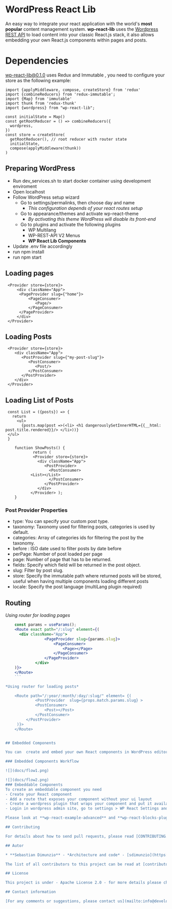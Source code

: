 # WordPress React Lib

An easy way to integrate your react application with the world's **most popular** content management system. **wp-react-lib** uses the [Wordpress REST API](https://developer.wordpress.org/rest-api/) to load content into your classic React.js stack, it also allows embedding your own React.js components within pages and posts.

# Dependencies

wp-react-lib@0.1.0 uses Redux and Immutable , you need to configure your store as the following example:

    import {applyMiddleware, compose, createStore} from 'redux'
    import {combineReducers} from 'redux-immutable';
    import {Map} from 'immutable'
    import thunk from 'redux-thunk'
    import {wordpress} from "wp-react-lib";

    const initialState = Map()
    const getRootReducer = () => combineReducers({
      wordpress,
    })
    const store = createStore(
      getRootReducer(), // root reducer with router state
      initialState,
      compose(applyMiddleware(thunk))
    )

## Preparing WordPress

- Run dev_services.sh to start docker container using development enviroment
- Open localhost
- Follow WordPress setup wizard
  - Go to settings/permalinks, then choose day and name
    - _This configuration depends of your react routes setup_
  - Go to appearance/themes and activate wp-react-theme
    - _By activating this theme WordPress will disable its front-end_
  - Go to plugins and activate the following plugins
    - WP Multilang
    - WP-REST-API V2 Menus
    - **WP React Lib Components**
- Update .env file accordingly
- run npm install
- run npm start

## Loading pages

     <Provider store={store}>
         <div className="App">
    	  <PageProvider slug={"home"}>
    		  <PageConsumer>
    			 <Page/>
    		  </PageConsumer>
    	  </PageProvider>
         </div>
     </Provider>

## Loading Posts

     <Provider store={store}>
        <div className="App">
           <PostProvider slug={"my-post-slug"}>
              <PostConsumer>
                 <Post/>
              </PostConsumer>
           </PostProvider>
        </div>
     </Provider>

## Loading List of Posts

     const List = ({posts}) => {
       return
         <ul>
           {posts.map(post =>(<li> <h1 dangerouslySetInnerHTML={{__html: post.title.rendered}}/> </li>))}
     </ul>
     }

        function ShowPosts() {
                return (
                <Provider store={store}>
                  <div className="App">
                     <PostProvider>
                       <PostConsumer>
    		   <List></List>
                       </PostConsumer>
                     </PostProvider>
                  </div>
               </Provider> );
    	}

### Post Provider Properties

- type: You can specify your custom post type.
- taxonomy: Taxonomy used for filtering posts, categories is used by default.
- categories: Array of categories ids for filtering the post by the taxonomy.
- before : ISO date used to filter posts by date before
- perPage: Number of post loaded per page
- page: Number of page that has to be returned.
- fields: Specify which field will be returned in the post object.
- slug: Filter by post slug.
- store: Specify the immutable path where returned posts will be stored, useful when having multiple components loading different posts
- locale: Specify the post language (multiLang plugin required)

## Routing

_Using router for loading pages_

````jsx
    const params = useParams();
    <Route exact path="/:slug" element={(
      <div className="App">
			     <PageProvider slug={params.slug}>
				     <PageConsumer>
					     <Page></Page>
				     </PageConsumer>
			     </PageProvider>
		     </div>
	)}>
    </Route>
    ```

*Using router for loading posts*

    <Route path="/:year/:month/:day/:slug/" element= {(
             <PostProvider  slug={props.match.params.slug} >
		     <PostConsumer>
			     <Post></Post>
		     </PostConsumer>
	     </PostProvider>
	 )}>
    </Route>


## Embedded Components

You can  create and embed your own React components in WordPress editor, configure them, save its metadata, and render them in your React UI as part of your react application.

### Embedded Components Workflow

![](docs/flow1.png)

![](docs/flow2.png)
### Embeddable Components
To create an embeddable component you need
- Create your React component
- Add a route that exposes your component without your ui layout
- Create a wordpress plugin that wraps your component and put it available as a wordpress block.
- Login in wordpress admin site, go to settings > WP React Settings and enter React APP base URL

Please look at **wp-react-example-advanced** and **wp-react-blocks-plugin**

## Contributing

For details about how to send pull requests, please read [CONTRIBUTING.md](https://github.com/devgateway/wp-react-lib/blob/main/CONTRIBUTING.md).

## Autor

* **Sebastian Dimunzio** - *Architecture and code* - [sdimunzio](https://github.com/sdimunzio)

The list of all contributors to this project can be read at [contributors](https://github.com/devgateway/wp-react-lib/graphs/contributors).

## License

This project is under - Apache License 2.0 - for more details please check [Apache License 2.0](https://www.apache.org/licenses/LICENSE-2.0)

## Contact information

[For any comments or suggestions, please contact us](mailto:info@developmentgateway.org "Development Gateway's Email")
````
